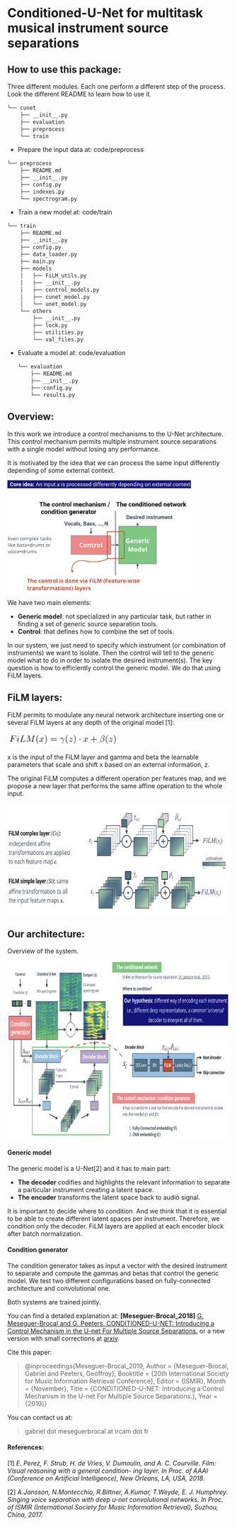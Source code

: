 # Conditioned-U-Net for multitask musical instrument source separations


## How to use this package:

Three different modules. Each one perform a different step of the process. Look the different README to learn how to use it.

  ```
  └── cunet
      ├── __init__.py
      ├── evaluation
      ├── preprocess
      └── train
  ```
  - Prepare the input data at: code/preprocess

  ```
  └── preprocess
      ├── README.md
      ├── __init__.py
      ├── config.py
      ├── indexes.py
      └── spectrogram.py
  ```

  - Train a new model at: code/train
  ```
  └── train
      ├── README.md
      ├── __init__.py
      ├── config.py
      ├── data_loader.py
      ├── main.py
      ├── models
      │   ├── FiLM_utils.py
      │   ├── __init__.py
      │   ├── control_models.py
      │   ├── cunet_model.py
      │   └── unet_model.py
      └── others
          ├── __init__.py
          ├── lock.py
          ├── utilities.py
          └── val_files.py
  ```
  - Evaluate a model at: code/evaluation

    ```
    └── evaluation
        ├── README.md
        ├── __init__.py
        ├── config.py
        └── results.py
    ```


## Overview:

In this work we introduce a control mechanisms to the U-Net architecture.
This control mechanism permits multiple instrument source separations with a single model without losing any performance.

It is motivated by the idea that we can process the same input differently depending of some external context.

<img src=".markdown_images/overview.png" height="250">

We have two main elements:

- **Generic model**: not specialized in any particular task, but rather in finding a set of generic source separation tools.
- **Control**: that defines how to combine the set of tools.

In our system, we just need to specify which instrument (or combination of instruments) we want to isolate.
Then the control will tell to the generic model what to do in order to isolate the desired instrument(s).
The key question is how to efficiently control the generic model.
We do that using FiLM layers.

## FiLM layers:

FiLM permits to modulate any neural network architecture inserting one or several FiLM layers at any depth of the original model [1]:

<img src=".markdown_images/FiLM.png" height="30">

x is the input of the FiLM layer and gamma and beta the learnable parameters that scale and shift x based on an external information, z.

The original FiLM computes a different operation per features map, and we propose a new layer that performs the same affine operation to the whole input.

<img src=".markdown_images/FiLM_layers.png" height="250">


## Our architecture:

Overview of the system.

<img src=".markdown_images/c-u-net.png" height="400">

#### Generic model
The generic model is a U-Net[2] and it has to main part:
- **The decoder** codifies and highlights the relevant information to separate a particular instrument creating a latent space.
- **The encoder** transforms the latent space back to audio signal.

It is important to decide where to condition. And we think that it is essential to be able to create different latent spaces per instrument. Therefore, we condition only the decoder. FiLM layers are applied at each encoder block after batch normalization.

#### Condition generator
The condition generator takes as input a vector with the desired instrument to separate and compute the gammas and betas that control the generic model. We test two different configurations based on fully-connected architecture and convolutional one.  

Both systems are trained jointly.

You can find a detailed explanation at:
**[Meseguer-Brocal_2018]** [G. Meseguer-Brocal and G. Peeters. CONDITIONED-U-NET: Introducing a Control Mechanism in the U-net For Multiple Source Separations.](https://zenodo.org/record/3527766) or a new version with small corrections at [arxiv](https://arxiv.org/abs/1907.01277).

Cite this paper:

>@inproceedings{Meseguer-Brocal_2019,
	Author = {Meseguer-Brocal, Gabriel and Peeters, Geoffroy},
	Booktitle = {20th International Society for Music Information Retrieval Conference},
	Editor = {ISMIR},
	Month = {November},
	Title = {CONDITIONED-U-NET: Introducing a Control Mechanism in the U-net For Multiple Source Separations.},
	Year = {2019}}

You can contact us at:

  > gabriel dot meseguerbrocal at ircam dot fr


#### References:

[1] *E. Perez, F. Strub, H. de Vries, V. Dumoulin, and A. C. Courville. Film: Visual reasoning with a general condition- ing layer. In Proc. of AAAI (Conference on Artificial Intelligence), New Orleans, LA, USA, 2018.*

[2] *A.Jansson, N.Montecchio, R.Bittner, A.Kumar, T.Weyde, E. J. Humphrey. Singing voice separation with deep u-net convolutional networks. In Proc. of ISMIR (International Society for Music Information Retrieval), Suzhou, China, 2017.*
